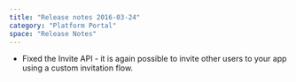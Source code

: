 ```yaml
---
title: "Release notes 2016-03-24"
category: "Platform Portal"
space: "Release Notes"
---
```

*   Fixed the Invite API - it is again possible to invite other users to your app using a custom invitation flow.